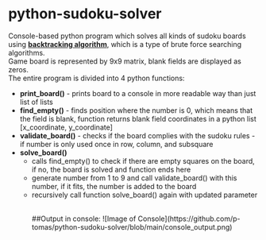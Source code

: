 # python-sudoku-solver
Console-based python program which solves all kinds of sudoku boards using <a href="https://en.wikipedia.org/wiki/Sudoku_solving_algorithms#Backtracking"><strong>backtracking algorithm</strong></a>, which is a type of brute force searching algorithms. <br>
Game board is represented by 9x9 matrix, blank fields are displayed as zeros. <br>
The entire program is divided into 4 python functions:
<ul>
  <li><strong>print_board()</strong> - prints board to a console in more readable way than just list of lists</li>
  <li><strong>find_empty()</strong> - finds position where the number is 0, which means that the field is blank, function returns blank field coordinates in a python list [x_coordinate, y_coordinate]</li>
  <li><strong>validate_board()</strong> - checks if the board complies with the sudoku rules - if number is only used once in row, column, and subsquare</li>
  <li><strong>solve_board()</strong> 
    <ul>
      <li>calls find_empty() to check if there are empty squares on the board, if no, the board is solved and function ends here</li>
      <li>generate number from 1 to 9 and call validate_board() with this number, if it fits, the number is added to the board</li>
      <li>recursively call function solve_board() again with updated parameter</li>
    <ul>
  </li>
</ul>
<br>
##Output in console:
![Image of Console](https://github.com/p-tomas/python-sudoku-solver/blob/main/console_output.png)
